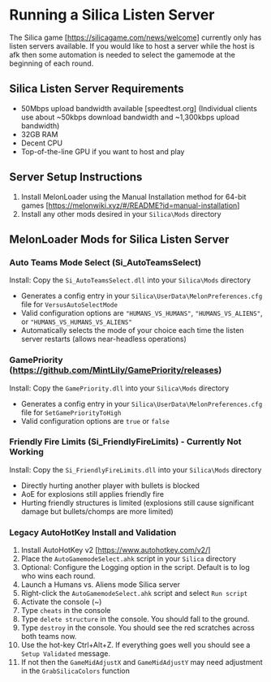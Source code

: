 # Running a Silica Listen Server
The Silica game [https://silicagame.com/news/welcome] currently only has listen servers available. If you would like to host a server while the host is afk then some automation is needed to select the gamemode at the beginning of each round.

## Silica Listen Server Requirements
- 50Mbps upload bandwidth available [speedtest.org] (Individual clients use about ~50kbps download bandwidth and ~1,300kbps upload bandwidth)
- 32GB RAM
- Decent CPU
- Top-of-the-line GPU if you want to host and play

## Server Setup Instructions
1. Install MelonLoader using the Manual Installation method for 64-bit games [https://melonwiki.xyz/#/README?id=manual-installation]
2. Install any other mods desired in your `Silica\Mods` directory

## MelonLoader Mods for Silica Listen Server
### Auto Teams Mode Select (Si_AutoTeamsSelect)
Install: Copy the `Si_AutoTeamsSelect.dll` into your `Silica\Mods` directory
- Generates a config entry in your `Silica\UserData\MelonPreferences.cfg` file for `VersusAutoSelectMode`
- Valid configuration options are `"HUMANS_VS_HUMANS"`, `"HUMANS_VS_ALIENS"`, or `"HUMANS_VS_HUMANS_VS_ALIENS"`
- Automatically selects the mode of your choice each time the listen server restarts (allows near-headless operations)

### GamePriority (https://github.com/MintLily/GamePriority/releases)
Install: Copy the `GamePriority.dll` into your `Silica\Mods` directory
- Generates a config entry in your `Silica\UserData\MelonPreferences.cfg` file for `SetGamePriorityToHigh`
- Valid configuration options are `true` or `false`

### Friendly Fire Limits (Si_FriendlyFireLimits) - Currently Not Working
Install: Copy the `Si_FriendlyFireLimits.dll` into your `Silica\Mods` directory
- Directly hurting another player with bullets is blocked
- AoE for explosions still applies friendly fire
- Hurting friendly structures is limited (explosions still cause significant damage but bullets/chomps are more limited)

### Legacy AutoHotKey Install and Validation
1. Install AutoHotKey v2 [https://www.autohotkey.com/v2/]
2. Place the `AutoGamemodeSelect.ahk` script in your `Silica` directory
3. Optional: Configure the Logging option in the script. Default is to log who wins each round.
4. Launch a Humans vs. Aliens mode Silica server
5. Right-click the `AutoGamemodeSelect.ahk` script and select `Run script`
6. Activate the console (~)
7. Type `cheats` in the console
8. Type `delete structure` in the console. You should fall to the ground.
9. Type `destroy` in the console. You should see the red scratches across both teams now.
10. Use the hot-key Ctrl+Alt+Z. If everything goes well you should see a `Setup Validated` message.
11. If not then the `GameMidAdjustX` and `GameMidAdjustY` may need adjustment in the `GrabSilicaColors` function
